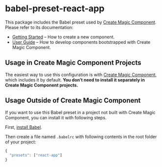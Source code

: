 # babel-preset-react-app

This package includes the Babel preset used by [Create Magic Component](https://github.com/magic-FE/create-magic-component).  
Please refer to its documentation:

* [Getting Started](https://github.com/magic-FE/create-magic-component/blob/master/README.md#getting-started) – How to create a new component.
* [User Guide](https://github.com/magic-FE/create-magic-component/blob/master/packages/create-magic-component/README.md) – How to develop components bootstrapped with Create Magic Component.

## Usage in Create Magic Component Projects

The easiest way to use this configuration is with [Create Magic Component](https://github.com/magic-FE/create-magic-component), which includes it by default. **You don’t need to install it separately in Create Magic Component projects.**

## Usage Outside of Create Magic Component

If you want to use this Babel preset in a project not built with Create Magic Component, you can install it with following steps.

First, [install Babel](https://babeljs.io/docs/setup/).

Then create a file named `.babelrc` with following contents in the root folder of your project:

  ```js
  {
    "presets": ["react-app"]
  }
  ```
